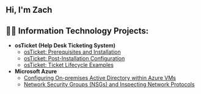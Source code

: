 ## Hi, I'm Zach

<h2>👨‍💻 Information Technology Projects:</h2>

- <b>osTicket (Help Desk Ticketing System)</b>
  - [osTicket: Prerequisites and Installation](https://github.com/ZacharyB-it/osTicket---Prerequisites-and-Installation)
  - [osTicket: Post-Installation Configuration](https://github.com/ZacharyB-it/osTicket-Post-Installation-Configuration)
  - [osTicket: Ticket Lifecycle Examples](https://github.com/ZacharyB-it/osTicket-Ticket-Lifecycle-Examples)
- <b>Microsoft Azure</b>
  - [Configuring On-premises Active Directory within Azure VMs](https://github.com/ZacharyB-it/Configuring-On-premises-Active-Directory-within-Azure-VMs)
  - [Network Security Groups (NSGs) and Inspecting Network Protocols](https://github.com/joshmadakorcc/azure-network-protocols)
